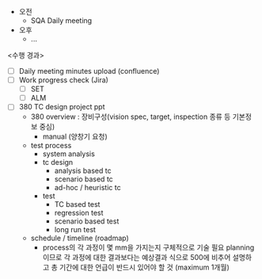- 오전
	- SQA Daily meeting
- 오후
	- ...

<수행 경과>
- [ ] Daily meeting minutes upload (confluence)
- [ ] Work progress check (Jira)
	- [ ] SET
	- [ ] ALM
- [ ] 380 TC design project ppt
	- 380 overview : 장비구성(vision spec, target, inspection 종류 등 기본정보 중심)
		- manual (양창기 요청)
	- test process
		- system analysis
		- tc design
			- analysis based tc
			- scenario based tc
			- ad-hoc / heuristic tc
		- test
			- TC based test
			- regression test
			- scenario based test
			- long run test
	- schedule / timeline (roadmap)
		- process의 각 과정이 몇 mm을 가지는지 구체적으로 기술 필요
	planning 이므로 각 과정에 대한 결과보다는 예상결과 식으로 500에 비추어 설명하고 총 기간에 대한 언급이 반드시 있어야 할 것 (maximum 1개월)